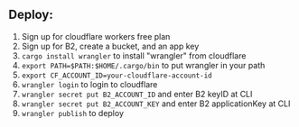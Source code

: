 Deploy:
-------
1. Sign up for cloudflare workers free plan
2. Sign up for B2, create a bucket, and an app key
3. `cargo install wrangler` to install "wrangler" from cloudflare
4. `export PATH=$PATH:$HOME/.cargo/bin` to put wrangler in your path
5. `export CF_ACCOUNT_ID=your-cloudflare-account-id`
6. `wrangler login` to login to cloudflare
7. `wrangler secret put B2_ACCOUNT_ID` and enter B2 keyID at CLI
8. `wrangler secret put B2_ACCOUNT_KEY` and enter B2 applicationKey at CLI
9. `wrangler publish` to deploy
